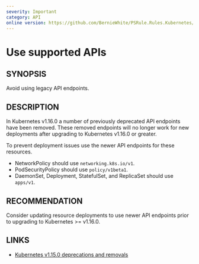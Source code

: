 ```yaml
---
severity: Important
category: API
online version: https://github.com/BernieWhite/PSRule.Rules.Kubernetes/blob/master/docs/rules/en/Kubernetes.API.Removal.md
---
```


# Use supported APIs

## SYNOPSIS

Avoid using legacy API endpoints.

## DESCRIPTION

In Kubernetes v1.16.0 a number of previously deprecated API endpoints have been removed.
These removed endpoints will no longer work for new deployments after upgrading to Kubernetes v1.16.0 or greater.

To prevent deployment issues use the newer API endpoints for these resources.

- NetworkPolicy should use `networking.k8s.io/v1`.
- PodSecurityPolicy should use `policy/v1beta1`.
- DaemonSet, Deployment, StatefulSet, and ReplicaSet should use `apps/v1`.

## RECOMMENDATION

Consider updating resource deployments to use newer API endpoints prior to upgrading to Kubernetes >= v1.16.0.

## LINKS

- [Kubernetes v1.15.0 deprecations and removals](https://github.com/kubernetes/kubernetes/blob/master/CHANGELOG-1.15.md#deprecations-and-removals)
